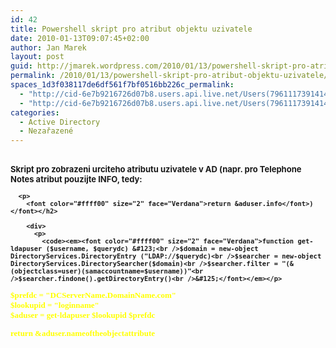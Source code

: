 ```yaml
---
id: 42
title: Powershell skript pro atribut objektu uzivatele
date: 2010-01-13T09:07:45+02:00
author: Jan Marek
layout: post
guid: http://jmarek.wordpress.com/2010/01/13/powershell-skript-pro-atribut-objektu-uzivatele
permalink: /2010/01/13/powershell-skript-pro-atribut-objektu-uzivatele/
spaces_1d3f038117de6df561f7bf0516bb226c_permalink:
  - "http://cid-6e7b9216726d07b8.users.api.live.net/Users(7961117391414167480)/Blogs('6E7B9216726D07B8!242')/Entries('6E7B9216726D07B8!249')?authkey=EpZNAU0huAk%24"
  - "http://cid-6e7b9216726d07b8.users.api.live.net/Users(7961117391414167480)/Blogs('6E7B9216726D07B8!242')/Entries('6E7B9216726D07B8!249')?authkey=EpZNAU0huAk%24"
categories:
  - Active Directory
  - Nezařazené
---
```

<div id="msgcns!6E7B9216726D07B8!249" class="bvMsg">
  <div>
    <h2>
      <font size="2">Skript pro zobrazeni urciteho atributu uzivatele v AD (napr. pro Telephone Notes atribut pouzijte INFO, tedy: </p> 
      
      <p>
        <font color="#ffff00" size="2" face="Verdana">return &aduser.info</font>)</font></h2> 
        
        <div>
          <p>
            <code><em><font color="#ffff00" size="2" face="Verdana">function get-ldapuser ($username, $querydc) &#123;<br />$domain = new-object DirectoryServices.DirectoryEntry ("LDAP://$querydc)<br />$searcher = new-object DirectoryServices.DirectorySearcher($domain)<br />$searcher.filter = "(&(objectclass=user)(samaccountname=$username))"<br />$searcher.findone().getDirectoryEntry()<br />&#125;</font></em></p>
<p><font color="#ffff00" size="2" face="Verdana">$prefdc = "DCServerName.DomainName.com"<br />$lookupid = "loginname"<br />$aduser = get-ldapuser $lookupid $prefdc</font></p>
<p><font color="#ffff00" size="2" face="Verdana">return &aduser.nameoftheobjectattribute</font></p>
</div>
</div>
</div>


